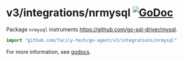 # v3/integrations/nrmysql [![GoDoc](https://godoc.org/github.com/facily-tech/go-agent/v3/integrations/nrmysql?status.svg)](https://godoc.org/github.com/facily-tech/go-agent/v3/integrations/nrmysql)

Package `nrmysql` instruments https://github.com/go-sql-driver/mysql.

```go
import "github.com/facily-tech/go-agent/v3/integrations/nrmysql"
```

For more information, see
[godocs](https://godoc.org/github.com/facily-tech/go-agent/v3/integrations/nrmysql).
